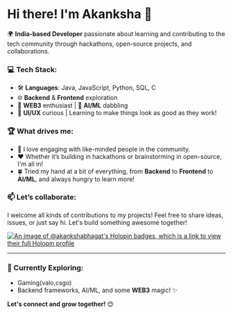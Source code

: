 # Hi there! I'm Akanksha 👋

🌍 **India-based Developer** passionate about learning and contributing to the tech community through hackathons, open-source projects, and collaborations.

### 💻 Tech Stack:
- 🛠️ **Languages**: Java, JavaScript, Python, SQL, C
- 🌐 **Backend** & **Frontend** exploration
- 🚀 **WEB3** enthusiast | 🔮 **AI/ML** dabbling
- 🎨 **UI/UX** curious | Learning to make things look as good as they work!

### 🏆 What drives me:
- 💬 I love engaging with like-minded people in the community.
- ❤️ Whether it’s building in hackathons or brainstorming in open-source, I'm all in!
- 🍀 Tried my hand at a bit of everything, from **Backend** to **Frontend** to **AI/ML**, and always hungry to learn more!

### 📫 Let’s collaborate:
I welcome all kinds of contributions to my projects! Feel free to share ideas, issues, or just say hi. Let's build something awesome together!

[![An image of @akankshabhagat's Holopin badges, which is a link to view their full Holopin profile](https://holopin.me/akankshabhagat)](https://holopin.io/@akankshabhagat)

---

### 🚀 Currently Exploring:
- Gaming(valo,csgo)
- Backend frameworks, AI/ML, and some **WEB3** magic! ✨

**Let's connect and grow together!** 😊


